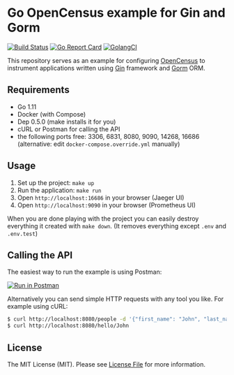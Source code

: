 # Go OpenCensus example for Gin and Gorm

[![Build Status](https://img.shields.io/travis/com/sagikazarmark/go-gin-gorm-opencensus.svg?style=flat-square)](https://travis-ci.com/sagikazarmark/go-gin-gorm-opencensus)
[![Go Report Card](https://goreportcard.com/badge/github.com/sagikazarmark/go-gin-gorm-opencensus?style=flat-square)](https://goreportcard.com/report/github.com/sagikazarmark/go-gin-gorm-opencensus)
[![GolangCI](https://golangci.com/badges/github.com/sagikazarmark/go-gin-gorm-opencensus.svg)](https://golangci.com/r/github.com/sagikazarmark/go-gin-gorm-opencensus)

This repository serves as an example for configuring [OpenCensus](http://opencensus.io/) to
instrument applications written using [Gin](https://gin-gonic.github.io/gin/) framework
and [Gorm](http://gorm.io/) ORM.


## Requirements

- Go 1.11
- Docker (with Compose)
- Dep 0.5.0 (make installs it for you)
- cURL or Postman for calling the API
- the following ports free: 3306, 6831, 8080, 9090, 14268, 16686 (alternative: edit `docker-compose.override.yml` manually)


## Usage

1. Set up the project: `make up`
2. Run the application: `make run`
3. Open `http://localhost:16686` in your browser (Jaeger UI)
4. Open `http://localhost:9090` in your browser (Prometheus UI)

When you are done playing with the project you can easily destroy everything it created with `make down`.
(It removes everything except `.env` and `.env.test`)


## Calling the API

The easiest way to run the example is using Postman:

[![Run in Postman](https://run.pstmn.io/button.svg)](https://app.getpostman.com/run-collection/b2c8fd4eee98b396b5d8)

Alternatively you can send simple HTTP requests with any tool you like.
For example using cURL:

```bash
$ curl http://localhost:8080/people -d '{"first_name": "John", "last_name": "Doe"}'
$ curl http://localhost:8080/hello/John
```


## License

The MIT License (MIT). Please see [License File](LICENSE) for more information.

